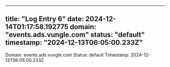 
---
title: "Log Entry 6"
date: 2024-12-14T01:17:58.192775
domain: "events.ads.vungle.com"
status: "default"
timestamp: "2024-12-13T06:05:00.233Z"
---

Domain: events.ads.vungle.com
Status: default
Timestamp: 2024-12-13T06:05:00.233Z
